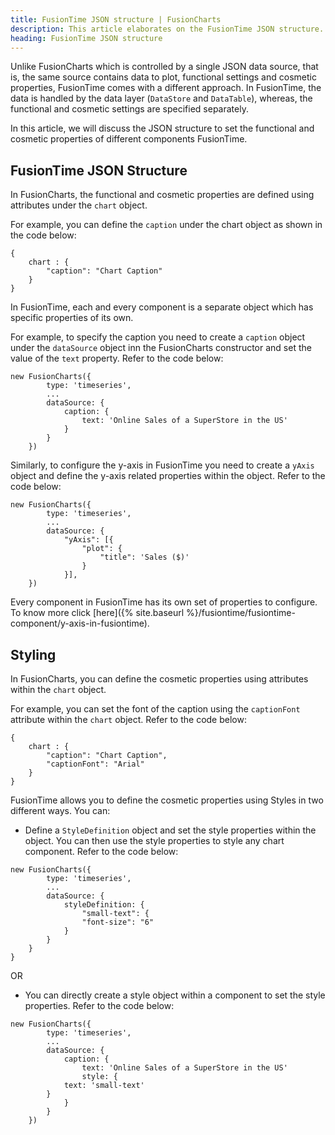 ```yaml
---
title: FusionTime JSON structure | FusionCharts
description: This article elaborates on the FusionTime JSON structure.
heading: FusionTime JSON structure
---
```


Unlike FusionCharts which is controlled by a single JSON data source, that is, the same source contains data to plot, functional settings and cosmetic properties, FusionTime comes with a different approach. In FusionTime, the data is handled by the data layer (`DataStore` and `DataTable`), whereas, the functional and cosmetic settings are specified separately.

In this article, we will discuss the JSON structure to set the functional and cosmetic properties of different components FusionTime. 

## FusionTime JSON Structure

In FusionCharts, the functional and cosmetic properties are defined using attributes under the `chart` object. 

For example, you can define the `caption` under the chart object as shown in the code below:

```
{
    chart : {
        "caption": "Chart Caption"
    }
}
```

In FusionTime, each and every component is a separate object which has specific properties of its own. 

For example, to specify the caption you need to create a `caption` object under the `dataSource` object inn the FusionCharts constructor and set the value of the `text` property. Refer to the code below:

```
new FusionCharts({
        type: 'timeseries',
        ...
        dataSource: {
            caption: {
                text: 'Online Sales of a SuperStore in the US'
            }
        }
    })
```

Similarly, to configure the y-axis in FusionTime you need to create a `yAxis` object and define the y-axis related properties within the object. Refer to the code below:

```
new FusionCharts({
        type: 'timeseries',
        ...
        dataSource: {
            "yAxis": [{
                "plot": {
                    "title": 'Sales ($)'
                }
            }],
    })
```

Every component in FusionTime has its own set of properties to configure. To know more click [here]({% site.baseurl %}/fusiontime/fusiontime-component/y-axis-in-fusiontime).

## Styling 

In FusionCharts, you can define the cosmetic properties using attributes within the `chart` object.

For example, you can set the font of the caption using the `captionFont` attribute within the `chart` object. Refer to the code below:

```
{
    chart : {
        "caption": "Chart Caption",
        "captionFont": "Arial"
    }
}
```

FusionTime allows you to define the cosmetic properties using Styles in two different ways. You can:

* Define a `StyleDefinition` object and set the style properties within the object. You can then use the style properties to style any chart component. Refer to the code below:

```
new FusionCharts({
        type: 'timeseries',
        ...
        dataSource: {
            styleDefinition: {
                "small-text": {
                "font-size": "6"
            }
        }
    }
}
```

OR

* You can directly create a style object within a component to set the style properties. Refer to the code below:

```
new FusionCharts({
        type: 'timeseries',
        ...
        dataSource: {
            caption: {
                text: 'Online Sales of a SuperStore in the US'
                style: {
            text: 'small-text'
        }
            }
        }
    })
```